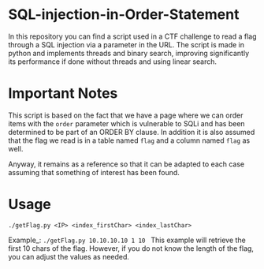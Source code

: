 # SQL-injection-in-Order-Statement

In this repository you can find a script used in a CTF challenge to read a flag through a SQL injection via a parameter in the URL.  The script is made in python and implements threads and binary search, improving significantly its performance if done without threads and using linear search.

# Important Notes

This script is based on the fact that we have a page where we can order items with the `order` parameter which is vulnerable to SQLi and has been determined to be part of an ORDER BY clause. In addition it is also assumed that the flag we read is in a table named `flag` and a column named `flag` as well.

Anyway, it remains as a reference so that it can be adapted to each case assuming that something of interest has been found. 

# Usage
`./getFlag.py <IP> <index_firstChar> <index_lastChar>`

Example_:
`./getFlag.py 10.10.10.10 1 10 `
This example will retrieve the first 10 chars of the flag.
However, if you do not know the length of the flag, you can adjust the values as needed.
